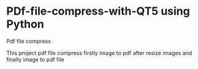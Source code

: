 # PDf-file-compress-with-QT5 using Python
Pdf file compress

This project pdf file compress firstly image to pdf after resize images and finally image to pdf file
